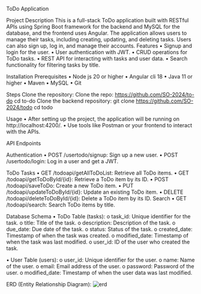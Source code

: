 ToDo Application

Project Description
This is a full-stack ToDo application built with RESTful APIs using Spring Boot framework for the backend and MySQL for the database, and the frontend uses Angular. The application allows users to manage their tasks, including creating, updating, and deleting tasks. Users can also sign up, log in, and manage their accounts.
Features
•	Signup and login for the user.
•	User authentication with JWT.
•	CRUD operations for ToDo tasks.
•	REST API for interacting with tasks and user data.
•	Search functionality for filtering tasks by title.

Installation
Prerequisites
•	Node js 20 or higher
•	Angular cli 18
•	Java 11 or higher
•	Maven
•	MySQL
•	Git


Steps
Clone the repository:
Clone the repo: https://github.com/SO-2024/to-do
cd to-do
Clone the backend repository:
git clone https://github.com/SO-2024/todo
cd todo


Usage
•	After setting up the project, the application will be running on http://localhost:4200/.
•	Use tools like Postman or your frontend to interact with the APIs.


API Endpoints

Authentication
•	POST /usertodo/signup: Sign up a new user.
•	POST /usertodo/login: Log in a user and get a JWT.

ToDo Tasks
•	GET /todoapi/getAllToDoList: Retrieve all ToDo items.
•	GET /todoapi/getToDoById/{id}: Retrieve a ToDo item by its ID.
•	POST /todoapi/saveToDo: Create a new ToDo item.
•	PUT /todoapi/updateToDoById/{id}: Update an existing ToDo item.
•	DELETE /todoapi/deleteToDoById/{id}: Delete a ToDo item by its ID.
Search
•	GET /todoapi/search: Search ToDo items by title.

Database Schema
•	ToDo Table (tasks):
o	task_id: Unique identifier for the task.
o	title: Title of the task.
o	description: Description of the task.
o	due_date: Due date of the task.
o	status: Status of the task.
o	created_date: Timestamp of when the task was created.
o	modified_date: Timestamp of when the task was last modified.
o	user_id: ID of the user who created the task.

•	User Table (users):
o	user_id: Unique identifier for the user.
o	name: Name of the user.
o	email: Email address of the user.
o	password: Password of the user.
o	modified_date: Timestamp of when the user data was last modified.


ERD (Entity Relationship Diagram):
![erd](https://github.com/user-attachments/assets/bd0bfcf5-f47b-479a-9a0d-6b3d7de0b3aa)


